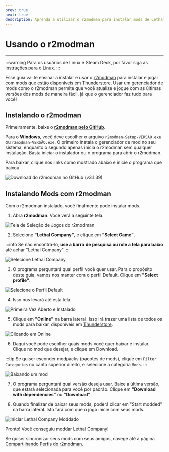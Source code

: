 ```yaml
---
prev: true
next: true
description: Aprenda a utilizar o r2modman para instalar mods de Lethal Company pela Thunderstore.
---
```


# Usando o r2modman

***

:::warning
Para os usuários de Linux e Steam Deck, por favor siga as [instruções para o Linux](installing-r2modman-linux).
:::

Esse guia vai te ensinar a instalar e usar o [r2modman](https://github.com/ebkr/r2modmanPlus/releases/latest/) para instalar e jogar com mods que estão disponíveis em [Thunderstore](https://thunderstore.io/c/lethal-company/). Usar um gerenciador de mods como o r2modman permite que você atualize e jogue com as últimas versões dos mods de maneira fácil, já que o gerenciador faz tudo para você!

## Instalando o r2modman

<!-- f21c391c-0bc5-431d-a233-95323b95e01b -->

Primeiramente, baixe o [**r2modman pelo GitHub**](https://github.com/ebkr/r2modmanPlus/releases/latest/).

Para o **Windows**, você deve escolher o arquivo `r2modman-Setup-VERSÃO.exe` ou `r2modman-VERSÃO.exe`. O primeiro instala o gerenciador de mod no seu sistema, enquanto o segundo apenas inicia o r2modman sem qualquer instalação. Basta iniciar o instalador ou o programa para abrir o r2modman.

Para baixar, clique nos links como mostrado abaixo e inicie o programa que baixou.

![Download do r2modman no GitHub (v3.1.39)](/images/r2modman-install/r2modmandownload.png)

## Instalando Mods com r2modman

Com o r2modman instalado, você finalmente pode instalar mods.

1. Abra **r2modman**. Você verá a seguinte tela.

![Tela de Seleção de Jogos do r2modman](/images/r2modman-install/gameselection.png)

2. Selecione **"Lethal Company"**, e clique em **"Select Game"**.

:::info
Se não encontrá-lo, **use a barra de pesquisa ou role a tela para baixo** até achar "Lethal Company".
:::

![Selecione Lethal Company](/images/r2modman-install/selectlc.png)

3. O programa perguntará qual perfil você quer usar. Para o propósito deste guia, vamos nos manter com o perfil Default. Clique em **"Select profile"**.

![Selecione o Perfil Default](/images/r2modman-install/profileselect.png)

4. Isso nos levará até esta tela.

![Primeira Vez Aberto e Instalado](/images/r2modman-install/firsttimeinstall.png)

5. Clique em **"Online"** na barra lateral. Isso irá trazer uma lista de todos os mods para baixar, disponíveis em [Thunderstore](https://thunderstore.io/c/lethal-company/).

![Clicando em Online](/images/r2modman-install/selectonline.png)

6. Daqui você pode escolher quais mods você quer baixar e instalar. Clique no mod que desejar, e clique em Download.

:::tip
Se quiser esconder modpacks (pacotes de mods), clique em `Filter Categories` no canto superior direito, e selecione a categoria `Mods`.
:::

![Baixando um mod](/images/r2modman-install/download.png)

7. O programa perguntará qual versão deseja usar. Baixe a última versão, que estará selecionada para você por padrão. Clique em **"Download with dependencies"** ou **"Download"**.

8. Quando finalizar de baixar seus mods, poderá clicar em "Start modded" na barra lateral. Isto fará com que o jogo inicie com seus mods.

![Iniciar Lethal Company Moddado](/images/r2modman-install/startmodded.png)

Pronto! Você conseguiu moddar Lethal Company!

Se quiser sincronizar seus mods com seus amigos, navege até a página [Compartilhando Perfis do r2modman](syncing-mods).
